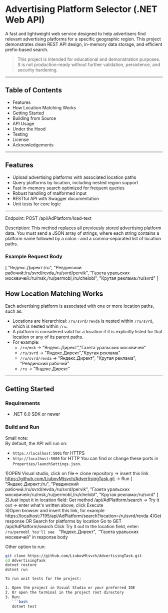 # Advertising Platform Selector (.NET Web API)

A fast and lightweight web service designed to help advertisers find relevant advertising platforms for a specific geographic region.
This project demonstrates clean REST API design, in-memory data storage, and efficient prefix-based search.

> This project is intended for educational and demonstration purposes. It is not production-ready without further validation, persistence, and security hardening.

---

## Table of Contents

- Features
- How Location Matching Works
- Getting Started
- Building from Source
- API Usage
- Under the Hood
- Testing
- License
- Acknowledgements

---

## Features

- Upload advertising platforms with associated location paths
- Query platforms by location, including nested region support
- Fast in-memory search optimized for frequent queries
- Robust handling of malformed input
- RESTful API with Swagger documentation
- Unit tests for core logic

---

Endpoint: POST /api/AdPlatform/load-text

Description: This method replaces all previously stored advertising platform data. 
You must send a JSON array of strings, where each string contains a platform name followed by a colon : and a comma-separated list of location paths.


### Example Request Body

[
  "Яндекс.Директ:/ru",
  "Ревдинский рабочий:/ru/svrd/revda,/ru/svrd/pervik",
  "Газета уральских москвичей:/ru/msk,/ru/permobl,/ru/chelobl",
  "Крутая реклама:/ru/svrd"
]



## How Location Matching Works

Each advertising platform is associated with one or more location paths, such as:


- Locations are hierarchical: `/ru/svrd/revda` is nested within `/ru/svrd`, which is nested within `/ru`.
- A platform is considered valid for a location if it is explicitly listed for that location or any of its parent paths.
- For example:
  - `/ru/msk` →  "Яндекс.Директ","Газета уральских москвичей"
  - `/ru/svrd` → "Яндекс.Директ","Крутая реклама"
  - `/ru/svrd/revda` →  "Яндекс.Директ", "Крутая реклама", "Ревдинский рабочий"
  - `/ru` → "Яндекс.Директ"

---

##  Getting Started

### Requirements

- .NET 6.0 SDK or newer

### Build and Run

Small note:  
By default, the API will run on:
- `https://localhost:5001` for HTTPS  
- `http://localhost:5000` for HTTP
You can find or change these ports in `Properties/launchSettings.json`.

1)OPEN Visual studio, click on file-> clone repository -> insert this link https://github.com/LiubovMtsvch/AdvertisingTask.git -> Run
[
  "Яндекс.Директ:/ru",
  "Ревдинский рабочий:/ru/svrd/revda,/ru/svrd/pervik",
  "Газета уральских москвичей:/ru/msk,/ru/permobl,/ru/chelobl",
  "Крутая реклама:/ru/svrd"
]
2)Just input it in location field: Get method /api/AdPlatform/search -> Try it out -> enter what's written above, click Execute  
3)Open browser and insert this link, for example https://localhost:7195/api/AdPlatform/search?location=/ru/svrd/revda
4)Get response
OR 
Search for platforms by location Go to GET /api/AdPlatform/search Click Try it out In the location field, enter:
`/ru/permobl
You'll see 
 `"Яндекс.Директ",
  `"Газета уральских москвичей"
  in response body 

  Other option to run:
```bash
git clone https://github.com/LiubovMtsvch/AdvertisingTask.git
cd AdvertisingTask
dotnet restore
dotnet run

To run unit tests for the project:

1. Open the project in Visual Studio or your preferred IDE  
2. Or open the terminal in the project root directory  
3. Run:
   ```bash
   dotnet test


